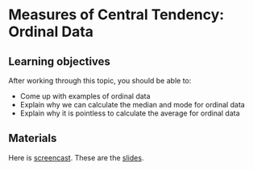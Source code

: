 # Measures of Central Tendency: Ordinal Data

## Learning objectives

After working through this topic, you should be able to:

- Come up with examples of ordinal data
- Explain why we can calculate the median and mode for ordinal data
- Explain why it is pointless to calculate the average for ordinal data

## Materials

Here is
[screencast](https://electure.uni-bonn.de/static/mh_default_org/engage-player/xxx).
These are the [slides](descriptive_statistics-central_tendency_ordinal_data.pdf).
